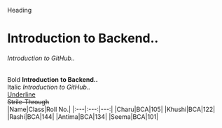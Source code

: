 Heading
# Introduction to Backend..        
###### Introduction to GitHub..
Bold
**Introduction** __to Backend..__   
Italic
_Introduction to_ *GitHub..*   \
<ins>Underline</ins>  <br>
~~Strile-Through~~<br>
|Name|Class|Roll No.|
|:---|:---:|---:|
|Charu|BCA|105|
|Khushi|BCA|122|
|Rashi|BCA|144|
|Antima|BCA|134|
|Seema|BCA|101|

